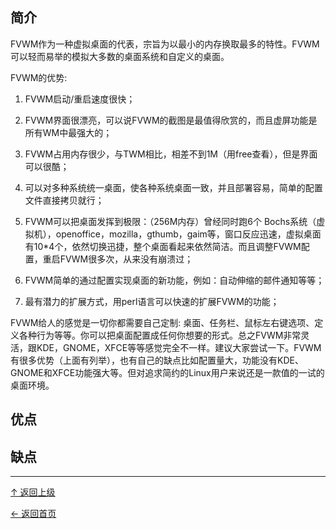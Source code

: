 ﻿
## 简介

FVWM作为一种虚拟桌面的代表，宗旨为以最小的内存换取最多的特性。FVWM可以轻而易举的模拟大多数的桌面系统和自定义的桌面。

FVWM的优势:

1. FVWM启动/重启速度很快；

2. FVWM界面很漂亮，可以说FVWM的截图是最值得欣赏的，而且虚屏功能是所有WM中最强大的；

3. FVWM占用内存很少，与TWM相比，相差不到1M（用free查看），但是界面可以很酷；

4. 可以对多种系统统一桌面，使各种系统桌面一致，并且部署容易，简单的配置文件直接拷贝就行；

5. FVWM可以把桌面发挥到极限：（256M内存）曾经同时跑6个 Bochs系统（虚拟机），openoffice，mozilla，gthumb，gaim等，窗口反应迅速，虚拟桌面有10*4个，依然切换迅捷，整个桌面看起来依然简洁。而且调整FVWM配置，重启FVWM很多次，从来没有崩溃过；

6. FVWM简单的通过配置实现桌面的新功能，例如：自动伸缩的邮件通知等等；

7. 最有潜力的扩展方式，用perl语言可以快速的扩展FVWM的功能；

FVWM给人的感觉是一切你都需要自己定制: 桌面、任务栏、鼠标左右键选项、定义各种行为等等。你可以把桌面配置成任何你想要的形式。总之FVWM非常灵活，跟KDE，GNOME，XFCE等等感觉完全不一样。建议大家尝试一下。FVWM有很多优势（上面有列举），也有自己的缺点比如配置量大，功能没有KDE、GNOME和XFCE功能强大等。但对追求简约的Linux用户来说还是一款值的一试的桌面环境。

## 优点

## 缺点


----
[↑ 返回上级](https://github.com/asin929/linux-software/blob/master/System-Beautification/System-Beautification.md)

[← 返回首页](https://github.com/asin929/linux-software)
